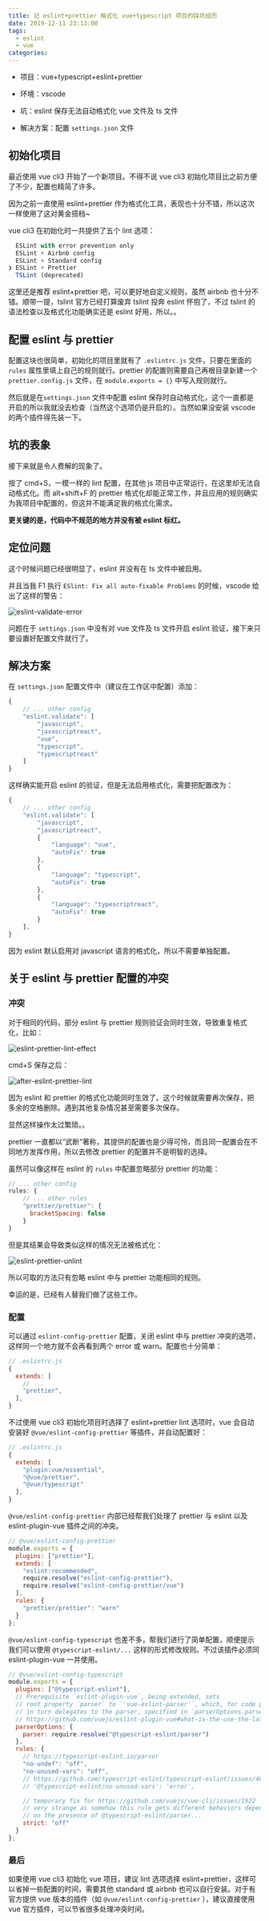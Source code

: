 ```yaml
---
title: 记 eslint+prettier 格式化 vue+typescript 项目的踩坑经历
date: 2019-12-11 23:13:00
tags:
  - eslint
  - vue
categories:
---
```


- 项目：vue+typescript+eslint+prettier

- 环境：vscode

- 坑：eslint 保存无法自动格式化 vue 文件及 ts 文件

- 解决方案：配置 `settings.json` 文件

## 初始化项目

最近使用 vue cli3 开始了一个新项目。不得不说 vue cli3 初始化项目比之前方便了不少，配置也精简了许多。

因为之前一直使用 eslint+prettier 作为格式化工具，表现也十分不错，所以这次一样使用了这对黄金搭档~

vue cli3 在初始化时一共提供了五个 lint 选项：

```javascript
  ESLint with error prevention only
  ESLint + Airbnb config
  ESLint + Standard config
❯ ESLint + Prettier
  TSLint (deprecated)
```

这里还是推荐 eslint+prettier 吧，可以更好地自定义规则，虽然 airbnb 也十分不错。顺带一提，tslint 官方已经打算废弃 tslint 投奔 eslint 怀抱了，不过 tslint 的语法检查以及格式化功能确实还是 eslint 好用，所以。。

## 配置 eslint 与 prettier

配置这块也很简单，初始化的项目里就有了 `.eslintrc.js` 文件，只要在里面的 `rules` 属性里填上自己的规则就行。prettier 的配置则需要自己再根目录新建一个 `prettier.config.js` 文件，在 `module.exports = {}` 中写入规则就行。

然后就是在`settings.json` 文件中配置 eslint 保存时自动格式化，这个一直都是开启的所以我就没去检查（当然这个选项仍是开启的）。当然如果没安装 vscode 的两个插件得先装一下。

## 坑的表象

接下来就是令人费解的现象了。

按了 cmd+S，一模一样的 lint 配置，在其他 js 项目中正常运行，在这里却无法自动格式化。而 alt+shift+F 的 prettier 格式化却能正常工作，并且应用的规则确实为我项目中配置的，但这并不能满足我的格式化需求。

**更关键的是，代码中不规范的地方并没有被 eslint 标红。**

## 定位问题

这个时候问题已经很明显了，eslint 并没有在 ts 文件中被启用。

并且当我 F1 执行 `ESlint: Fix all auto-fixable Problems` 的时候，vscode 给出了这样的警告：

![eslint-validate-error](./img/eslint-prettier-1.png)

问题在于 `settings.json` 中没有对 vue 文件及 ts 文件开启 eslint 验证，接下来只要设置好配置文件就行了。

## 解决方案

在 `settings.json` 配置文件中（建议在工作区中配置）添加：

```javascript
{
    // ... other config
    "eslint.validate": [
        "javascript",
        "javascriptreact",
        "vue",
        "typescript",
        "typescriptreact"
    ]
}
```

这样确实能开启 eslint 的验证，但是无法启用格式化，需要把配置改为：

```javascript
{
    // ... other config
    "eslint.validate": [
        "javascript",
        "javascriptreact",
        {
            "language": "vue",
            "autoFix": true
        },
        {
            "language": "typescript",
            "autoFix": true
        },
        {
            "language": "typescriptreact",
            "autoFix": true
        }
    ],
}
```

因为 eslint 默认启用对 javascript 语言的格式化，所以不需要单独配置。

## 关于 eslint 与 prettier 配置的冲突

### 冲突

对于相同的代码，部分 eslint 与 prettier 规则验证会同时生效，导致重复格式化，比如：

![eslint-prettier-lint-effect](./img/eslint-prettier-2.png)

cmd+S 保存之后：

![after-eslint-prettier-lint](./img/eslint-prettier-3.png)

因为 eslint 和 prettier 的格式化功能同时生效了。这个时候就需要再次保存，把多余的空格删除。遇到其他复杂情况甚至需要多次保存。

显然这样操作太过繁琐。。

prettier 一直都以”武断“著称，其提供的配置也是少得可怜，而且同一配置会在不同地方发挥作用，所以去修改 prettier 的配置并不是明智的选择。

虽然可以像这样在 eslint 的 `rules` 中配置忽略部分 prettier 的功能：

```javascript
// ... other config
rules: {
    // ... other rules
    "prettier/prettier": {
      bracketSpacing: false
    }
}
```

但是其结果会导致类似这样的情况无法被格式化：

![eslint-prettier-unlint](./img/eslint-prettier-4.png)

所以可取的方法只有忽略 eslint 中与 prettier 功能相同的规则。

幸运的是，已经有人替我们做了这些工作。

### 配置

可以通过 `eslint-config-prettier` 配置，关闭 eslint 中与 prettier 冲突的选项，这样同一个地方就不会再看到两个 error 或 warn。配置也十分简单：

```javascript
// .eslintrc.js
{
  extends: [
    // ...
    "prettier",
  ],
}
```

不过使用 vue cli3 初始化项目时选择了 eslint+prettier lint 选项时，vue 会自动安装好 `@vue/eslint-config-prettier` 等插件，并自动配置好：

```javascript
// .eslintrc.js
{
  extends: [
    "plugin:vue/essential",
    "@vue/prettier",
    "@vue/typescript"
  ],
}
```

`@vue/eslint-config-prettier` 内部已经帮我们处理了 prettier 与 eslint 以及 eslint-plugin-vue 插件之间的冲突。

```javascript
// @vue/eslint-config-prettier
module.exports = {
  plugins: ["prettier"],
  extends: [
    "eslint:recommended",
    require.resolve("eslint-config-prettier"),
    require.resolve("eslint-config-prettier/vue")
  ],
  rules: {
    "prettier/prettier": "warn"
  }
};
```

`@vue/eslint-config-typescript` 也差不多，帮我们进行了简单配置，顺便提示我们可以使用 `@typescript-eslint/...` 这样的形式修改规则。不过该插件必须同 eslint-plugin-vue 一并使用。

```javascript
// @vue/eslint-config-typescript
module.exports = {
  plugins: ["@typescript-eslint"],
  // Prerequisite `eslint-plugin-vue`, being extended, sets
  // root property `parser` to `'vue-eslint-parser'`, which, for code parsing,
  // in turn delegates to the parser, specified in `parserOptions.parser`:
  // https://github.com/vuejs/eslint-plugin-vue#what-is-the-use-the-latest-vue-eslint-parser-error
  parserOptions: {
    parser: require.resolve("@typescript-eslint/parser")
  },
  rules: {
    // https://typescript-eslint.io/parser
    "no-undef": "off",
    "no-unused-vars": "off",
    // https://github.com/typescript-eslint/typescript-eslint/issues/46
    // '@typescript-eslint/no-unused-vars': 'error',

    // temporary fix for https://github.com/vuejs/vue-cli/issues/1922
    // very strange as somehow this rule gets different behaviors depending
    // on the presence of @typescript-eslint/parser...
    strict: "off"
  }
};
```

### 最后

如果使用 vue cli3 初始化 vue 项目，建议 lint 选项选择 eslint+prettier，这样可以省掉一些配置的时间，需要其他 standard 或 airbnb 也可以自行安装。对于有官方提供 vue 版本的插件（如 `@vue/eslint-config-prettier` ），建议直接使用 vue 官方插件，可以节省很多处理冲突时间。
